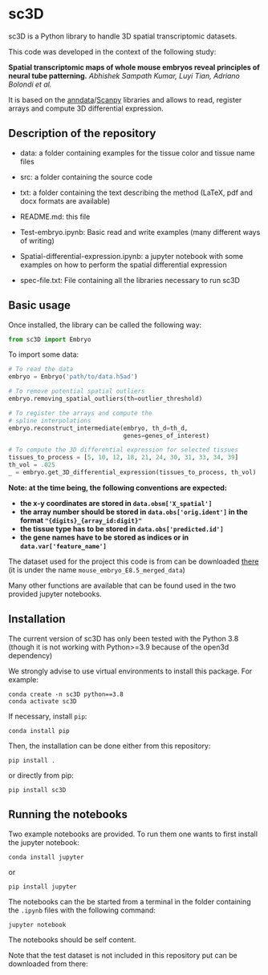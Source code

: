 # sc3D

sc3D is a Python library to handle 3D spatial transcriptomic datasets.

This code was developed in the context of the following study:

**Spatial transcriptomic maps of whole mouse embryos reveal principles of neural tube patterning.** *Abhishek Sampath Kumar, Luyi Tian, Adriano Bolondi et al.*

It is based on the [anndata](https://anndata.readthedocs.io/en/latest/)/[Scanpy](https://scanpy.readthedocs.io/en/stable/) libraries and allows to read, register arrays and compute 3D differential expression.

## Description of the repository

- data: a folder containing examples for the tissue color and tissue name files

- src: a folder containing the source code

- txt: a folder containing the text describing the method (LaTeX, pdf and docx formats are available)

- README.md: this file

- Test-embryo.ipynb: Basic read and write examples (many different ways of writing)

- Spatial-differential-expression.ipynb: a jupyter notebook with some examples on how to perform the spatial differential expression

- spec-file.txt: File containing all the libraries necessary to run sc3D

## Basic usage

Once installed, the library can be called the following way:

```python
from sc3D import Embryo
```

To import some data:

```python
# To read the data
embryo = Embryo('path/to/data.h5ad')

# To remove potential spatial outliers
embryo.removing_spatial_outliers(th=outlier_threshold)

# To register the arrays and compute the
# spline interpolations
embryo.reconstruct_intermediate(embryo, th_d=th_d,
                                genes=genes_of_interest)

# To compute the 3D differential expression for selected tissues
tissues_to_process = [5, 10, 12, 18, 21, 24, 30, 31, 33, 34, 39]
th_vol = .025
_ = embryo.get_3D_differential_expression(tissues_to_process, th_vol)
```

**Note: at the time being, the following conventions are expected:**
- **the x-y coordinates are stored in `data.obsm['X_spatial']`**
- **the array number should be stored in `data.obs['orig.ident']` in the format `"{digits}_{array_id:digit}"`**
- **the tissue type has to be stored in `data.obs['predicted.id']`**
- **the gene names have to be stored as indices or in `data.var['feature_name']`**

The dataset used for the project this code is from can be downloaded [there](https://cellxgene.cziscience.com/collections/d74b6979-efba-47cd-990a-9d80ccf29055/private) (it is under the name `mouse_embryo_E8.5_merged_data`)

Many other functions are available that can be found used in the two provided jupyter notebooks.

## Installation

The current version of sc3D has only been tested with the Python 3.8  (though it is not working with Python>=3.9 because of the open3d dependency)

We strongly advise to use virtual environments to install this package. For example:

```shell
conda create -n sc3D python==3.8
conda activate sc3D
```

If necessary, install `pip`:
```shell
conda install pip
```

Then, the installation can be done either from this repository:

```shell
pip install .
```

or directly from pip:
```shell
pip install sc3D
```

## Running the notebooks
Two example notebooks are provided.
To run them one wants to first install the jupyter notebook:
```shell
conda install jupyter
```
or
```shell
pip install jupyter
```

The notebooks can the be started from a terminal in the folder containing the `.ipynb` files with the following command:
```shell
jupyter notebook
```
The notebooks should be self content.

Note that the test dataset is not included in this repository put can be downloaded from there:
